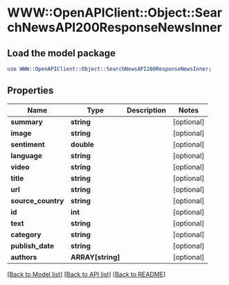 # WWW::OpenAPIClient::Object::SearchNewsAPI200ResponseNewsInner

## Load the model package
```perl
use WWW::OpenAPIClient::Object::SearchNewsAPI200ResponseNewsInner;
```

## Properties
Name | Type | Description | Notes
------------ | ------------- | ------------- | -------------
**summary** | **string** |  | [optional] 
**image** | **string** |  | [optional] 
**sentiment** | **double** |  | [optional] 
**language** | **string** |  | [optional] 
**video** | **string** |  | [optional] 
**title** | **string** |  | [optional] 
**url** | **string** |  | [optional] 
**source_country** | **string** |  | [optional] 
**id** | **int** |  | [optional] 
**text** | **string** |  | [optional] 
**category** | **string** |  | [optional] 
**publish_date** | **string** |  | [optional] 
**authors** | **ARRAY[string]** |  | [optional] 

[[Back to Model list]](../README.md#documentation-for-models) [[Back to API list]](../README.md#documentation-for-api-endpoints) [[Back to README]](../README.md)


